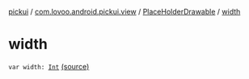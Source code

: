 [pickui](../../index.md) / [com.lovoo.android.pickui.view](../index.md) / [PlaceHolderDrawable](index.md) / [width](./width.md)

# width

`var width: `[`Int`](https://kotlinlang.org/api/latest/jvm/stdlib/kotlin/-int/index.html) [(source)](https://github.com/lovoo/android-pickpic/blob/master/pickui/src/main/kotlin/com/lovoo/android/pickui/view/PlaceHolderDrawable.kt#L17)